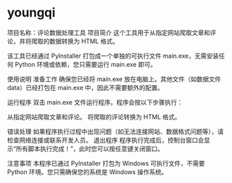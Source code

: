 # youngqi
项目名称：评论数据处理工具
项目简介
这个工具用于从指定网站爬取文章和评论，并将爬取的数据转换为 HTML 格式。

该工具已经通过 PyInstaller 打包成一个单独的可执行文件 main.exe，无需安装任何 Python 环境或依赖，您只需要运行 main.exe 即可。

使用说明
准备工作
确保您已经将 main.exe 放在电脑上。其他文件（如数据文件data）已经打包在 main.exe 中，因此不需要额外的配置。

运行程序
双击 main.exe 文件运行程序。程序会按以下步骤执行：

从指定网站爬取文章和评论。
将爬取的评论转换为 HTML 格式。

错误处理
如果程序执行过程中出现问题（如无法连接网站、数据格式问题等），请检查网络连接或联系开发人员。
退出程序
程序执行完成后，控制台窗口会显示“所有脚本执行完成！”，此时您可以按任意键关闭窗口。

注意事项
本程序已通过 PyInstaller 打包为 Windows 可执行文件，不需要 Python 环境。您只需确保您的系统是 Windows 操作系统。
